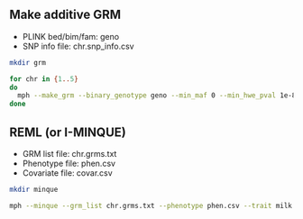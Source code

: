 ## Make additive GRM
- PLINK bed/bim/fam: geno
- SNP info file: chr.snp_info.csv

```sh
mkdir grm

for chr in {1..5}
do
  mph --make_grm --binary_genotype geno --min_maf 0 --min_hwe_pval 1e-8 --snp_info chr.snp_info.csv --snp_weight $chr --num_threads 10 --out ./grm/$chr
done
```

## REML (or I-MINQUE)
- GRM list file: chr.grms.txt
- Phenotype file: phen.csv
- Covariate file: covar.csv

```sh
mkdir minque

mph --minque --grm_list chr.grms.txt --phenotype phen.csv --trait milk --error_weight milk_wt --covariate_file covar.csv --covariate_names all --num_threads 10 --out ./minque/milk.chr
```
